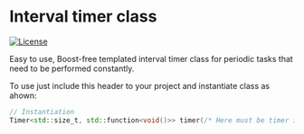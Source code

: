 # Interval timer class
[![License](https://img.shields.io/badge/License-BSD%203--Clause-blue.svg)](https://github.com/yvoinov/interval-timer-class/blob/master/LICENSE)

Easy to use, Boost-free templated interval timer class for periodic tasks that need to be performed constantly.

To use just include this header to your project and instantiate class as ahown:

```cpp
// Instantiation
Timer<std::size_t, std::function<void()>> timer(/* Here must be timer interval */, []() { /* Executable statements */ });
```
